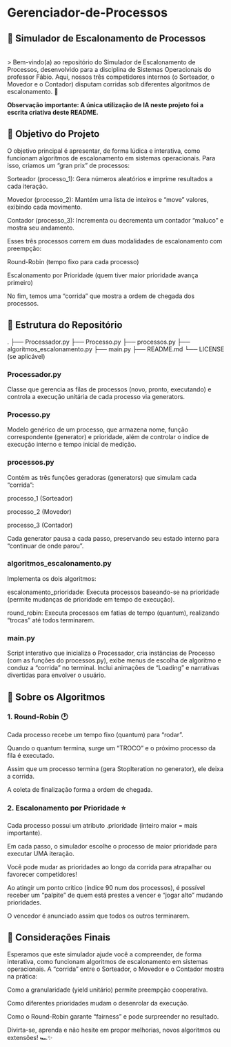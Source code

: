 # Gerenciador-de-Processos

## 🏁 Simulador de Escalonamento de Processos
<br>>
Bem-vindo(a) ao repositório do Simulador de Escalonamento de Processos, desenvolvido para a disciplina de Sistemas Operacionais do professor Fábio. Aqui, nossos três competidores internos (o Sorteador, o Movedor e o Contador) disputam corridas sob diferentes algoritmos de escalonamento. 🚀

**Observação importante: A única utilização de IA neste projeto foi a escrita criativa deste README.**

## 🎯 Objetivo do Projeto
O objetivo principal é apresentar, de forma lúdica e interativa, como funcionam algoritmos de escalonamento em sistemas operacionais. Para isso, criamos um “gran prix” de processos:

  Sorteador (processo_1): Gera números aleatórios e imprime resultados a cada iteração.

  Movedor (processo_2): Mantém uma lista de inteiros e “move” valores, exibindo cada movimento.

  Contador (processo_3): Incrementa ou decrementa um contador “maluco” e mostra seu andamento.

Esses três processos correm em duas modalidades de escalonamento com preempção:

  Round-Robin (tempo fixo para cada processo)

  Escalonamento por Prioridade (quem tiver maior prioridade avança primeiro)

No fim, temos uma “corrida” que mostra a ordem de chegada dos processos.

## 📂 Estrutura do Repositório

.
├── Processador.py
├── Processo.py
├── processos.py
├── algoritmos_escalonamento.py
├── main.py
├── README.md
└── LICENSE (se aplicável)

### Processador.py
Classe que gerencia as filas de processos (novo, pronto, executando) e controla a execução unitária de cada processo via generators.

### Processo.py
Modelo genérico de um processo, que armazena nome, função correspondente (generator) e prioridade, além de controlar o índice de execução interno e tempo inicial de medição.

### processos.py
Contém as três funções geradoras (generators) que simulam cada “corrida”:

  processo_1 (Sorteador)

  processo_2 (Movedor)

  processo_3 (Contador)

Cada generator pausa a cada passo, preservando seu estado interno para “continuar de onde parou”.

### algoritmos_escalonamento.py
Implementa os dois algoritmos:

  escalonamento_prioridade: Executa processos baseando-se na prioridade (permite mudanças de prioridade em tempo de execução).

  round_robin: Executa processos em fatias de tempo (quantum), realizando “trocas” até todos terminarem.

### main.py
Script interativo que inicializa o Processador, cria instâncias de Processo (com as funções do processos.py), exibe menus de escolha de algoritmo e conduz a “corrida” no terminal. Inclui animações de “Loading” e narrativas divertidas para envolver o usuário.

## 🚦 Sobre os Algoritmos
### 1. Round-Robin 🕐
Cada processo recebe um tempo fixo (quantum) para “rodar”.

Quando o quantum termina, surge um “TROCO” e o próximo processo da fila é executado.

Assim que um processo termina (gera StopIteration no generator), ele deixa a corrida.

A coleta de finalização forma a ordem de chegada.

### 2. Escalonamento por Prioridade ⭐
Cada processo possui um atributo .prioridade (inteiro maior = mais importante).

Em cada passo, o simulador escolhe o processo de maior prioridade para executar UMA iteração.

Você pode mudar as prioridades ao longo da corrida para atrapalhar ou favorecer competidores!

Ao atingir um ponto crítico (índice 90 num dos processos), é possível receber um “palpite” de quem está prestes a vencer e “jogar alto” mudando prioridades.

O vencedor é anunciado assim que todos os outros terminarem.

## 🚀 Considerações Finais
Esperamos que este simulador ajude você a compreender, de forma interativa, como funcionam algoritmos de escalonamento em sistemas operacionais. A “corrida” entre o Sorteador, o Movedor e o Contador mostra na prática:

Como a granularidade (yield unitário) permite preempção cooperativa.

Como diferentes prioridades mudam o desenrolar da execução.

Como o Round-Robin garante “fairness” e pode surpreender no resultado.

Divirta-se, aprenda e não hesite em propor melhorias, novos algoritmos ou extensões! 🏎️✨

